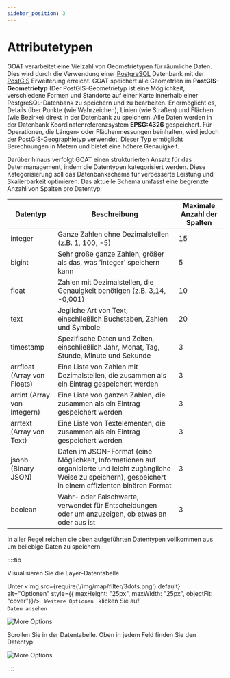 ```yaml
---
sidebar_position: 3
---
```


# Attributetypen

GOAT verarbeitet eine Vielzahl von Geometrietypen für räumliche Daten. Dies wird durch die Verwendung einer [PostgreSQL](https://www.postgresql.org/docs/) Datenbank mit der [PostGIS](https://postgis.net/documentation/) Erweiterung erreicht. GOAT speichert alle Geometrien im **PostGIS-Geometrietyp** (Der PostGIS-Geometrietyp ist eine Möglichkeit, verschiedene Formen und Standorte auf einer Karte innerhalb einer PostgreSQL-Datenbank zu speichern und zu bearbeiten. Er ermöglicht es, Details über Punkte (wie Wahrzeichen), Linien (wie Straßen) und Flächen (wie Bezirke) direkt in der Datenbank zu speichern. Alle Daten werden in der Datenbank Koordinatenreferenzsystem **EPSG:4326** gespeichert. Für Operationen, die Längen- oder Flächenmessungen beinhalten, wird jedoch der PostGIS-Geographietyp verwendet. Dieser Typ ermöglicht Berechnungen in Metern und bietet eine höhere Genauigkeit.

Darüber hinaus verfolgt GOAT einen strukturierten Ansatz für das Datenmanagement, indem die Datentypen kategorisiert werden. Diese Kategorisierung soll das Datenbankschema für verbesserte Leistung und Skalierbarkeit optimieren. Das aktuelle Schema umfasst eine begrenzte Anzahl von Spalten pro Datentyp:

| Datentyp  | Beschreibung | Maximale Anzahl der Spalten |
|-----------|--------------|-----------------------------|
| integer   | Ganze Zahlen ohne Dezimalstellen (z.B. 1, 100, -5) | 15 |
| bigint    | Sehr große ganze Zahlen, größer als das, was 'integer' speichern kann | 5  |
| float     | Zahlen mit Dezimalstellen, die Genauigkeit benötigen (z.B. 3,14, -0,001) | 10 |
| text      | Jegliche Art von Text, einschließlich Buchstaben, Zahlen und Symbole | 20 |
| timestamp | Spezifische Daten und Zeiten, einschließlich Jahr, Monat, Tag, Stunde, Minute und Sekunde | 3  |
| arrfloat (Array von Floats)   | Eine Liste von Zahlen mit Dezimalstellen, die zusammen als ein Eintrag gespeichert werden | 3  |
| arrint (Array von Integern)   | Eine Liste von ganzen Zahlen, die zusammen als ein Eintrag gespeichert werden | 3  |
| arrtext (Array von Text)   | Eine Liste von Textelementen, die zusammen als ein Eintrag gespeichert werden | 3  |
| jsonb (Binary JSON)    | Daten im JSON-Format (eine Möglichkeit, Informationen auf organisierte und leicht zugängliche Weise zu speichern), gespeichert in einem effizienten binären Format | 3  |
| boolean   | Wahr- oder Falschwerte, verwendet für Entscheidungen oder um anzuzeigen, ob etwas an oder aus ist | 3 |

In aller Regel reichen die oben aufgeführten Datentypen vollkommen aus um beliebige Daten zu speichern. 

::::tip

Visualisieren Sie die Layer-Datentabelle

Unter <img src={require('/img/map/filter/3dots.png').default} alt="Optionen" style={{ maxHeight: "25px", maxWidth: "25px", objectFit: "cover"}}/> <code> Weitere Optionen </code> klicken Sie auf <code> Daten ansehen </code>:

![More Options](/img/data/view-data-layer.png "More Options")

Scrollen Sie in der Datentabelle. Oben in jedem Feld finden Sie den Datentyp:

![More Options](/img/data/data-table.png  "More Options" )


::::